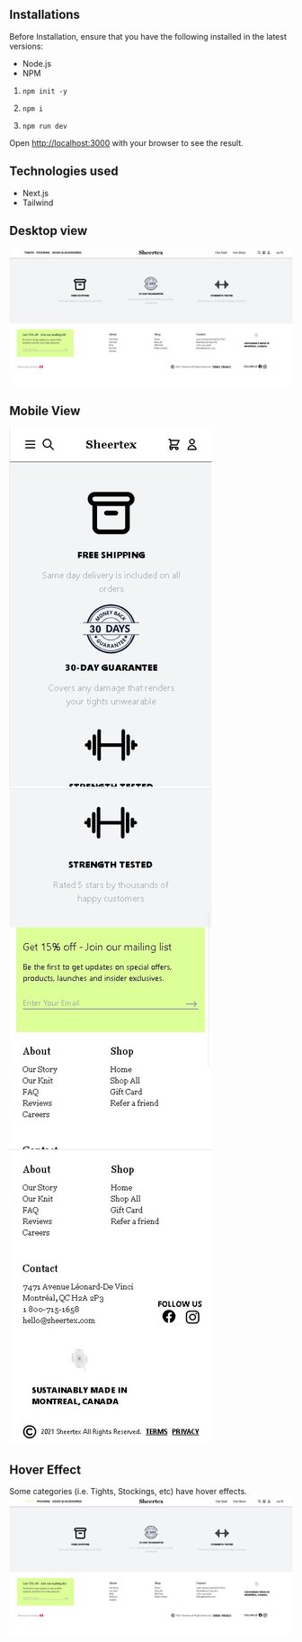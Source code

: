 ## Installations

Before Installation, ensure that you have the following installed in the latest versions:

- Node.js
- NPM

1. `npm init -y`

2. `npm i`

3. `npm run dev`

Open [http://localhost:3000](http://localhost:3000) with your browser to see the result.

## Technologies used

- Next.js
- Tailwind

## Desktop view

![](sheertex_desktop.jpg)

## Mobile View

![](sheertex_mobile1.jpg)
![](sheertex_mobile2.jpg)
![](sheertex_mobile3.jpg)

## Hover Effect

Some categories (i.e. Tights, Stockings, etc) have hover effects.
![](sheertex_hover.jpg)
